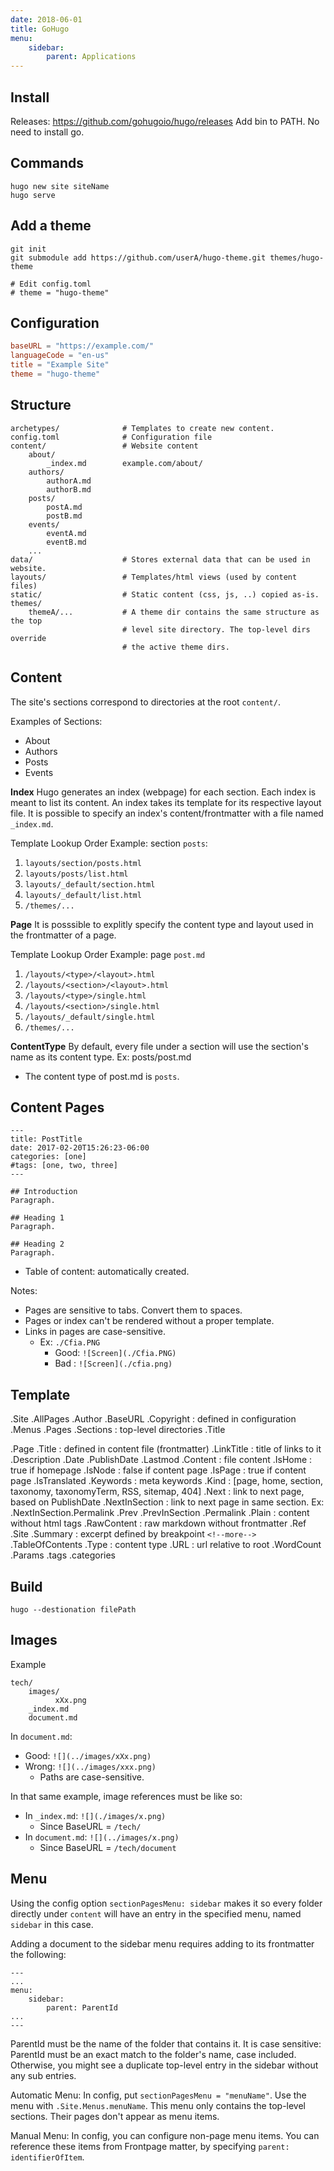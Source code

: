 ```yaml
---
date: 2018-06-01
title: GoHugo
menu:
    sidebar:
        parent: Applications
---
```




## Install
Releases: https://github.com/gohugoio/hugo/releases
Add bin to PATH.
No need to install go.

## Commands
```
hugo new site siteName
hugo serve
```

## Add a theme
```
git init
git submodule add https://github.com/userA/hugo-theme.git themes/hugo-theme

# Edit config.toml
# theme = "hugo-theme"
```

## Configuration
```config.toml
baseURL = "https://example.com/"
languageCode = "en-us"
title = "Example Site"
theme = "hugo-theme"
```

## Structure
```
archetypes/              # Templates to create new content.
config.toml              # Configuration file
content/                 # Website content
    about/
        _index.md        example.com/about/
    authors/
        authorA.md
        authorB.md
    posts/
        postA.md
        postB.md
    events/
        eventA.md
        eventB.md
    ...
data/                    # Stores external data that can be used in website.
layouts/                 # Templates/html views (used by content files)
static/                  # Static content (css, js, ..) copied as-is.
themes/                  
    themeA/...           # A theme dir contains the same structure as the top
                         # level site directory. The top-level dirs override
                         # the active theme dirs.
```

## Content
The site's sections correspond to directories at the root `content/`.

Examples of Sections:
- About
- Authors
- Posts
- Events

__Index__
Hugo generates an index (webpage) for each section.
Each index is meant to list its content.
An index takes its template for its respective layout file.
It is possible to specify an index's content/frontmatter with a file named `_index.md`.

Template Lookup Order 
Example: section `posts`:
1. `layouts/section/posts.html`
2. `layouts/posts/list.html`
3. `layouts/_default/section.html`
4. `layouts/_default/list.html`
5. `/themes/...`

__Page__
It is posssible to explitly specify the content type and layout used in the frontmatter of a page.

Template Lookup Order
Example: page `post.md`
1. `/layouts/<type>/<layout>.html`
2. `/layouts/<section>/<layout>.html`
3. `/layouts/<type>/single.html`
4. `/layouts/<section>/single.html`
5. `/layouts/_default/single.html`
6. `/themes/...`


__ContentType__
By default, every file under a section will use the section's name as its content type.
Ex: posts/post.md
- The content type of post.md is `posts`.

## Content Pages
```
---
title: PostTitle
date: 2017-02-20T15:26:23-06:00
categories: [one]
#tags: [one, two, three]
---

## Introduction
Paragraph. 

## Heading 1
Paragraph. 

## Heading 2
Paragraph. 

```
- Table of content: automatically created.

Notes:
- Pages are sensitive to tabs. Convert them to spaces.
- Pages or index can't be rendered without a proper template.
- Links in pages are case-sensitive.
    + Ex: `./Cfia.PNG`
        + Good: `![Screen](./Cfia.PNG)`
        + Bad : `![Screen](./cfia.png)`


## Template
.Site
    .AllPages
    .Author
    .BaseURL
    .Copyright : defined in configuration
    .Menus
    .Pages
    .Sections  : top-level directories
    .Title

.Page
    .Title : defined in content file (frontmatter)
    .LinkTitle : title of links to it
    .Description
    .Date
    .PublishDate
    .Lastmod
    .Content : file content
    .IsHome : true if homepage
    .IsNode : false if content page
    .IsPage : true if content page
    .IsTranslated
    .Keywords : meta keywords
    .Kind : [page, home, section, taxonomy, taxonomyTerm, RSS, sitemap, 404]
    .Next : link to next page, based on PublishDate
    .NextInSection : link to next page in same section. Ex: .NextInSection.Permalink
    .Prev
    .PrevInSection
    .Permalink
    .Plain : content without html tags
    .RawContent : raw markdown without frontmatter
    .Ref
    .Site
    .Summary : excerpt defined by breakpoint `<!--more-->`
    .TableOfContents
    .Type : content type
    .URL : url relative to root
    .WordCount
    .Params
        .tags
        .categories


## Build
```
hugo --destionation filePath
```


## Images
Example
```
tech/
    images/
          xXx.png
    _index.md
    document.md
```

In `document.md`:

+ Good: `![](../images/xXx.png)`
+ Wrong: `![](../images/xxx.png)`
    - Paths are case-sensitive.



In that same example, image references must be like so:

+ In `_index.md`: `![](./images/x.png)`
    + Since BaseURL = `/tech/`
+ In `document.md`: `![](../images/x.png)`
    + Since BaseURL = `/tech/document`



## Menu 
Using the config option `sectionPagesMenu: sidebar` makes it so every folder directly under `content` will have an entry in the specified menu, named `sidebar` in this case.

Adding a document to the sidebar menu requires adding to its frontmatter the following:

```
---
...
menu:
    sidebar:
        parent: ParentId
...
---
```

ParentId must be the name of the folder that contains it. It is case sensitive: ParentId must be an exact match to the folder's name, case included. Otherwise, you might see a duplicate top-level entry in the sidebar without any sub entries.

Automatic Menu:
    In config, put `sectionPagesMenu = "menuName"`.
    Use the menu with `.Site.Menus.menuName`.
    This menu only contains the top-level sections.
    Their pages don't appear as menu items.

Manual Menu:
    In config, you can configure non-page menu items.
    You can reference these items from Frontpage matter,
    by specifying `parent: identifierOfItem`.
